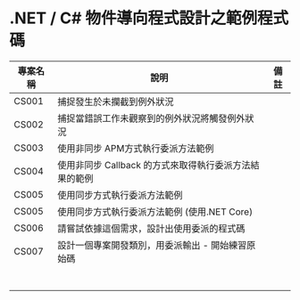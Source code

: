 # .NET / C# 物件導向程式設計之範例程式碼

|專案名稱|說明|備註|
|-|-|-|
|CS001|捕捉發生於未攔截到例外狀況||
|CS002|捕捉當錯誤工作未觀察到的例外狀況將觸發例外狀況||
|CS003|使用非同步 APM方式執行委派方法範例||
|CS004|使用非同步 Callback 的方式來取得執行委派方法結果的範例||
|CS005|使用同步方式執行委派方法範例||
|CS005|使用同步方式執行委派方法範例 (使用.NET Core)||
|CS006|請嘗試依據這個需求，設計出使用委派的程式碼||
|CS007|設計一個專案開發類別，用委派輸出 - 開始練習原始碼||
||||
||||
||||
||||
||||
||||
||||

